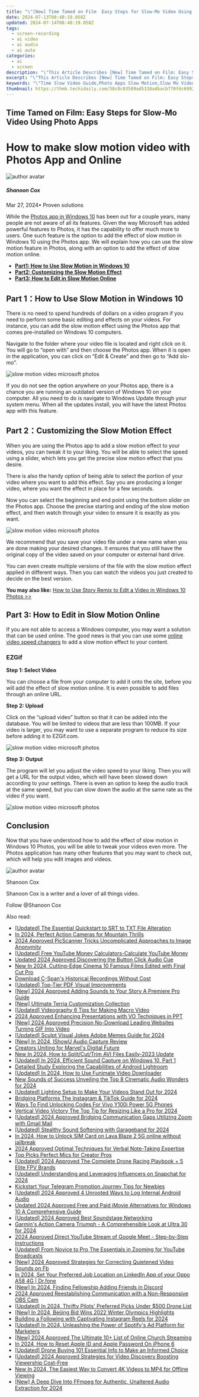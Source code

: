 ```yaml
---
title: "\"[New] Time Tamed on Film  Easy Steps for Slow-Mo Video Using Photo Apps for 2024\""
date: 2024-07-13T08:48:19.058Z
updated: 2024-07-14T08:48:19.058Z
tags: 
  - screen-recording
  - ai video
  - ai audio
  - ai auto
categories: 
  - ai
  - screen
description: "\"This Article Describes [New] Time Tamed on Film: Easy Steps for Slow-Mo Video Using Photo Apps for 2024\""
excerpt: "\"This Article Describes [New] Time Tamed on Film: Easy Steps for Slow-Mo Video Using Photo Apps for 2024\""
keywords: "\"Time Slow Video Guide,Photo Apps Slow Motion,Slow Mo Video Techniques,Film Time Taming Steps,Easy Slow-Motion Editing,Photos for Slow Time Vid,Movie Time Control Guide\""
thumbnail: https://thmb.techidaily.com/58c0c03589ad5318adbacb770fdc6992f0cc6897996afbcf99c8f0373ebae00e.jpg
---
```


## Time Tamed on Film: Easy Steps for Slow-Mo Video Using Photo Apps

# How to make slow motion video with Photos App and Online

![author avatar](https://images.wondershare.com/filmora/article-images/shannon-cox.jpg)

##### Shanoon Cox

 Mar 27, 2024• Proven solutions

While the [Photos app in Windows 10](https://www.microsoft.com/en-us/p/microsoft-photos/9wzdncrfjbh4) has been out for a couple years, many people are not aware of all its features. Given the way Microsoft has added powerful features to Photos, it has the capability to offer much more to users. One such feature is the option to add the effect of slow motion in Windows 10 using the Photos app. We will explain how you can use the slow motion feature in Photos, along with an option to add the effect of slow motion online.

* [**Part1: How to Use Slow Motion in Windows 10**](#part1)
* [**Part2: Customizing the Slow Motion Effect**](#part2)
* [**Part3: How to Edit in Slow Motion Online**](#part3)

## Part 1：How to Use Slow Motion in Windows 10

There is no need to spend hundreds of dollars on a video program if you need to perform some basic editing and effects on your videos. For instance, you can add the slow motion effect using the Photos app that comes pre-installed on Windows 10 computers.

Navigate to the folder where your video file is located and right click on it. You will go to “open with” and then choose the Photos app. When it is open in the application, you can click on “Edit & Create” and then go to “Add slo-mo”.

![slow motion video microsoft photos](https://images.wondershare.com/filmora/article-images/slow-motion-photos-app.jpg)

If you do not see the option anywhere on your Photos app, there is a chance you are running an outdated version of Windows 10 on your computer. All you need to do is navigate to Windows Update through your system menu. When all the updates install, you will have the latest Photos app with this feature.

## Part 2：Customizing the Slow Motion Effect

When you are using the Photos app to add a slow motion effect to your videos, you can tweak it to your liking. You will be able to select the speed using a slider, which lets you get the precise slow motion effect that you desire.

There is also the handy option of being able to select the portion of your video where you want to add this effect. Say you are producing a longer video, where you want the effect in place for a few seconds.

Now you can select the beginning and end point using the bottom slider on the Photos app. Choose the precise starting and ending of the slow motion effect, and then watch through your video to ensure it is exactly as you want.

![slow motion video microsoft photos](https://images.wondershare.com/filmora/article-images/make-slow-motion-microsoft-photos.jpg)

We recommend that you save your video file under a new name when you are done making your desired changes. It ensures that you still have the original copy of the video saved on your computer or external hard drive.

You can even create multiple versions of the file with the slow motion effect applied in different ways. Then you can watch the videos you just created to decide on the best version.

**You may also like:** [How to Use Story Remix to Edit a Video in Windows 10 Photos >>](https://tools.techidaily.com/wondershare/filmora/download/)

## Part 3: How to Edit in Slow Motion Online

If you are not able to access a Windows computer, you may want a solution that can be used online. The good news is that you can use some [online video speed changers](https://tools.techidaily.com/wondershare/filmora/download/) to add a slow motion effect to your content.

### EZGif

**Step 1: Select Video**

You can choose a file from your computer to add it onto the site, before you will add the effect of slow motion online. It is even possible to add files through an online URL.

**Step 2: Upload**

Click on the “upload video” button so that it can be added into the database. You will be limited to videos that are less than 100MB. If your video is larger, you may want to use a separate program to reduce its size before adding it to EZGif.com.

![slow motion video microsoft photos](https://images.wondershare.com/filmora/article-images/ezgif-change-videos-speed-import.JPG)

**Step 3: Output**

The program will let you adjust the video speed to your liking. Then you will get a URL for the output video, which will have been slowed down according to your settings. There is even an option to keep the audio track at the same speed, but you can slow down the audio at the same rate as the video if you want.

![slow motion video microsoft photos](https://images.wondershare.com/filmora/article-images/change-video-speed-ezgif-edit.jpg)

## Conclusion

Now that you have understood how to add the effect of slow motion in Windows 10 Photos, you will be able to tweak your videos even more. The Photos application has many other features that you may want to check out, which will help you edit images and videos.

![author avatar](https://images.wondershare.com/filmora/article-images/shannon-cox.jpg)

Shanoon Cox

Shanoon Cox is a writer and a lover of all things video.

Follow @Shanoon Cox


<ins class="adsbygoogle"
     style="display:block"
     data-ad-format="autorelaxed"
     data-ad-client="ca-pub-7571918770474297"
     data-ad-slot="1223367746"></ins>



<ins class="adsbygoogle"
     style="display:block"
     data-ad-client="ca-pub-7571918770474297"
     data-ad-slot="8358498916"
     data-ad-format="auto"
     data-full-width-responsive="true"></ins>




<span class="atpl-alsoreadstyle">Also read:</span>
<div><ul>
<li><a href="https://some-approaches.techidaily.com/updated-the-essential-quickstart-to-srt-to-txt-file-alteration/"><u>[Updated] The Essential Quickstart to SRT to TXT File Alteration</u></a></li>
<li><a href="https://fox-glue.techidaily.com/in-2024-perfect-action-cameras-for-mountain-thrills/"><u>In 2024, Perfect Action Cameras for Mountain Thrills</u></a></li>
<li><a href="https://fox-glue.techidaily.com/2024-approved-picscanner-tricks-uncomplicated-approaches-to-image-anonymity/"><u>2024 Approved  PicScanner Tricks  Uncomplicated Approaches to Image Anonymity</u></a></li>
<li><a href="https://facebook-video-footage.techidaily.com/updated-free-youtube-money-calculators-calculate-youtube-money/"><u>[Updated] Free YouTube Money Calculators-Calculate YouTube Money</u></a></li>
<li><a href="https://voice-adjusting.techidaily.com/updated-2024-approved-discovering-the-button-click-audio-cue/"><u>Updated 2024 Approved Discovering the Button Click Audio Cue</u></a></li>
<li><a href="https://ai-driven-video-production.techidaily.com/new-in-2024-cutting-edge-cinema-10-famous-films-edited-with-final-cut-pro/"><u>New In 2024, Cutting-Edge Cinema 10 Famous Films Edited with Final Cut Pro</u></a></li>
<li><a href="https://extra-hints.techidaily.com/download-c-spans-historical-recordings-without-cost/"><u>Download C-Span's Historical Recordings Without Cost</u></a></li>
<li><a href="https://fox-glue.techidaily.com/updated-top-tier-pdf-visual-improvements/"><u>[Updated] Top-Tier PDF Visual Improvements</u></a></li>
<li><a href="https://fox-glue.techidaily.com/new-2024-approved-adding-sounds-to-your-story-a-premiere-pro-guide/"><u>[New] 2024 Approved  Adding Sounds to Your Story  A Premiere Pro Guide</u></a></li>
<li><a href="https://remote-screen-capture.techidaily.com/new-ultimate-terria-customization-collection/"><u>[New] Ultimate Terria Customization Collection</u></a></li>
<li><a href="https://fox-glue.techidaily.com/updated-videography-6-tips-for-making-macro-video/"><u>[Updated] Videography  6 Tips for Making Macro Video</u></a></li>
<li><a href="https://video-capture.techidaily.com/2024-approved-enhancing-presentations-with-vo-techniques-in-ppt/"><u>2024 Approved  Enhancing Presentations with VO Techniques in PPT</u></a></li>
<li><a href="https://fox-glue.techidaily.com/new-2024-approved-precision-no-download-leading-websites-turning-gif-into-video/"><u>[New] 2024 Approved  Precision No-Download  Leading Websites Turning GIF Into Video</u></a></li>
<li><a href="https://fox-glue.techidaily.com/updated-sculpt-visual-jokes-adobe-memes-guide-for-2024/"><u>[Updated] Sculpt Visual Jokes  Adobe Memes Guide for 2024</u></a></li>
<li><a href="https://screen-recording.techidaily.com/new-in-2024-ishowu-audio-capture-review/"><u>[New] In 2024, IShowU Audio Capture Review</u></a></li>
<li><a href="https://youtube-sure.techidaily.com/ors-uniting-for-marvels-digital-future/"><u>Creators Uniting for Marvel's Digital Future</u></a></li>
<li><a href="https://video-content-creator.techidaily.com/new-in-2024-how-to-splitcuttrim-avi-files-easily-2023-update/"><u>New In 2024, How to Split/Cut/Trim AVI Files Easily-2023 Update</u></a></li>
<li><a href="https://fox-glue.techidaily.com/updated-in-2024-efficient-sound-capture-on-windows-10-part-1/"><u>[Updated] In 2024, Efficient Sound Capture on Windows 10, Part 1</u></a></li>
<li><a href="https://fox-glue.techidaily.com/detailed-study-exploring-the-capabilities-of-android-lightroom/"><u>Detailed Study  Exploring the Capabilities of Android Lightroom</u></a></li>
<li><a href="https://fox-glue.techidaily.com/updated-in-2024-how-to-use-funimate-video-downloader/"><u>[Updated] In 2024, How to Use Funimate Video Downloader</u></a></li>
<li><a href="https://audio-editing.techidaily.com/new-sounds-of-success-unveiling-the-top-8-cinematic-audio-wonders-for-2024/"><u>New Sounds of Success Unveiling the Top 8 Cinematic Audio Wonders for 2024</u></a></li>
<li><a href="https://fox-glue.techidaily.com/updated-lighting-setup-to-make-your-videos-stand-out-for-2024/"><u>[Updated] Lighting Setup to Make Your Videos Stand Out for 2024</u></a></li>
<li><a href="https://fox-glue.techidaily.com/bridging-platforms-the-instagram-and-tiktok-guide-for-2024/"><u>Bridging Platforms  The Instagram & TikTok Guide for 2024</u></a></li>
<li><a href="https://sim-unlock.techidaily.com/ways-to-find-unlocking-codes-for-vivo-y100i-power-5g-phones-by-drfone-android/"><u>Ways To Find Unlocking Codes For Vivo Y100i Power 5G Phones</u></a></li>
<li><a href="https://video-ai-editor.techidaily.com/vertical-video-victory-the-top-tip-for-resizing-like-a-pro-for-2024/"><u>Vertical Video Victory The Top Tip for Resizing Like a Pro for 2024</u></a></li>
<li><a href="https://fox-glue.techidaily.com/updated-2024-approved-bridging-communication-gaps-utilizing-zoom-with-gmail-mail/"><u>[Updated] 2024 Approved  Bridging Communication Gaps  Utilizing Zoom with Gmail Mail</u></a></li>
<li><a href="https://fox-glue.techidaily.com/updated-stealthy-sound-softening-with-garageband-for-2024/"><u>[Updated] Stealthy Sound Softening with Garageband for 2024</u></a></li>
<li><a href="https://sim-unlock.techidaily.com/in-2024-how-to-unlock-sim-card-on-lava-blaze-2-5g-online-without-jailbreak-by-drfone-android/"><u>In 2024, How to Unlock SIM Card on Lava Blaze 2 5G online without jailbreak</u></a></li>
<li><a href="https://fox-glue.techidaily.com/2024-approved-optimal-techniques-for-verbal-note-taking-expertise/"><u>2024 Approved  Optimal Techniques for Verbal Note-Taking Expertise</u></a></li>
<li><a href="https://youtube-video-recordings.techidaily.com/top-picks-perfect-mics-for-creator-pros/"><u>Top Picks  Perfect Mics for Creator Pros</u></a></li>
<li><a href="https://fox-glue.techidaily.com/updated-2024-approved-the-complete-drone-racing-playbook-plus-5-elite-fpv-brands/"><u>[Updated] 2024 Approved  The Complete Drone Racing Playbook + 5 Elite FPV Brands</u></a></li>
<li><a href="https://fox-glue.techidaily.com/updated-understanding-and-leveraging-influencers-on-snapchat-for-2024/"><u>[Updated] Understanding and Leveraging Influencers on Snapchat for 2024</u></a></li>
<li><a href="https://fox-glue.techidaily.com/kickstart-your-telegram-promotion-journey-tips-for-newbies/"><u>Kickstart Your Telegram Promotion Journey  Tips for Newbies</u></a></li>
<li><a href="https://screen-capture.techidaily.com/updated-2024-approved-4-unrooted-ways-to-log-internal-android-audio/"><u>[Updated] 2024 Approved  4 Unrooted Ways to Log Internal Android Audio</u></a></li>
<li><a href="https://video-creation-software.techidaily.com/updated-2024-approved-free-and-paid-imovie-alternatives-for-windows-10-a-comprehensive-guide/"><u>Updated 2024 Approved Free and Paid iMovie Alternatives for Windows 10 A Comprehensive Guide</u></a></li>
<li><a href="https://fox-glue.techidaily.com/updated-2024-approved-best-soundstage-networking/"><u>[Updated] 2024 Approved  Best Soundstage Networking</u></a></li>
<li><a href="https://fox-glue.techidaily.com/garmins-action-camera-triumph-a-comprehensible-look-at-ultra-30-for-2024/"><u>Garmin's Action Camera Triumph - A Comprehensible Look at Ultra 30 for 2024</u></a></li>
<li><a href="https://youtube-video-recordings.techidaily.com/2024-approved-direct-youtube-stream-of-google-meet-step-by-step-instructions/"><u>2024 Approved  Direct YouTube Stream of Google Meet - Step-by-Step Instructions</u></a></li>
<li><a href="https://fox-glue.techidaily.com/updated-from-novice-to-pro-the-essentials-in-zooming-for-youtube-broadcasts/"><u>[Updated] From Novice to Pro  The Essentials in Zooming for YouTube Broadcasts</u></a></li>
<li><a href="https://facebook-video-content.techidaily.com/new-2024-approved-strategies-for-correcting-quietened-video-sounds-on-fb/"><u>[New] 2024 Approved  Strategies for Correcting Quietened Video Sounds on Fb</u></a></li>
<li><a href="https://location-social.techidaily.com/in-2024-set-your-preferred-job-location-on-linkedin-app-of-your-oppo-a58-4g-drfone-by-drfone-virtual-android/"><u>In 2024, Set Your Preferred Job Location on LinkedIn App of your Oppo A58 4G | Dr.fone</u></a></li>
<li><a href="https://discord-videos.techidaily.com/new-in-2024-finding-fellowship-adding-friends-in-discord/"><u>[New] In 2024, Finding Fellowship  Adding Friends in Discord</u></a></li>
<li><a href="https://screen-mirroring-recording.techidaily.com/2024-approved-reestablishing-communication-with-a-non-responsive-obs-cam/"><u>2024 Approved  Reestablishing Communication with a Non-Responsive OBS Cam</u></a></li>
<li><a href="https://fox-glue.techidaily.com/updated-in-2024-thrifty-pilots-preferred-picks-under-500-drone-list/"><u>[Updated] In 2024, Thrifty Pilots' Preferred Picks  Under $500 Drone List</u></a></li>
<li><a href="https://fox-glue.techidaily.com/new-in-2024-beijing-bid-wins-2022-winter-olympics-highlights/"><u>[New] In 2024, Beijing Bid Wins  2022 Winter Olympics Highlights</u></a></li>
<li><a href="https://fox-glue.techidaily.com/building-a-following-with-captivating-instagram-reels-for-2024/"><u>Building a Following with Captivating Instagram Reels for 2024</u></a></li>
<li><a href="https://fox-glue.techidaily.com/updated-in-2024-unleashing-the-power-of-spotifys-ad-platform-for-marketers/"><u>[Updated] In 2024, Unleashing the Power of Spotify's Ad Platform for Marketers</u></a></li>
<li><a href="https://fox-glue.techidaily.com/new-2024-approved-the-ultimate-10plus-list-of-online-church-streaming/"><u>[New] 2024 Approved  The Ultimate 10+ List of Online Church Streaming</u></a></li>
<li><a href="https://apple-account.techidaily.com/in-2024-how-to-reset-apple-id-and-apple-password-on-iphone-6-by-drfone-ios/"><u>In 2024, How to Reset Apple ID and Apple Password On iPhone 6</u></a></li>
<li><a href="https://fox-glue.techidaily.com/updated-drone-buying-101-essential-info-to-make-an-informed-choice/"><u>[Updated] Drone Buying 101  Essential Info to Make an Informed Choice</u></a></li>
<li><a href="https://youtube-lab.techidaily.com/ed-2024-approved-strategies-for-video-discovery-boosting-viewership-cost-free/"><u>[Updated] 2024 Approved  Strategies for Video Discovery  Boosting Viewership Cost-Free</u></a></li>
<li><a href="https://smart-video-creator.techidaily.com/new-in-2024-the-easiest-way-to-convert-4k-videos-to-mp4-for-offline-viewing/"><u>New In 2024, The Easiest Way to Convert 4K Videos to MP4 for Offline Viewing</u></a></li>
<li><a href="https://fox-glue.techidaily.com/new-a-deep-dive-into-ffmpeg-for-authentic-unaltered-audio-extraction-for-2024/"><u>[New] A Deep Dive Into FFmpeg for Authentic, Unaltered Audio Extraction for 2024</u></a></li>
</ul></div>
